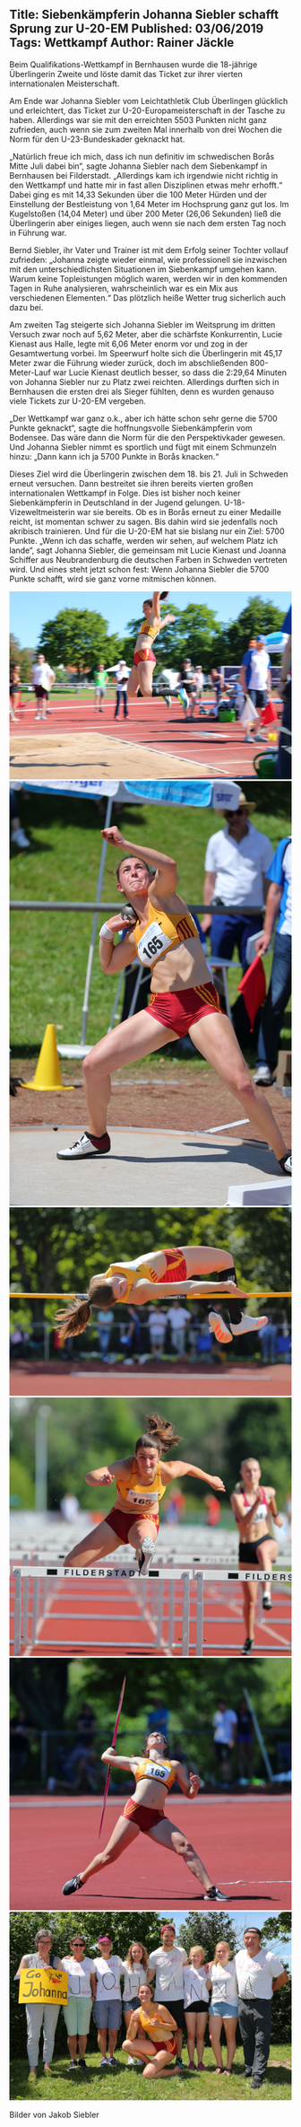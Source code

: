Title: Siebenkämpferin Johanna Siebler schafft Sprung zur U-20-EM
Published: 03/06/2019
Tags: Wettkampf
Author: Rainer Jäckle
---
Beim Qualifikations-Wettkampf in Bernhausen wurde die 18-jährige Überlingerin Zweite und löste damit das Ticket zur ihrer vierten internationalen Meisterschaft.

Am Ende war Johanna Siebler vom Leichtathletik Club Überlingen glücklich und erleichtert, das Ticket zur U-20-Europameisterschaft in der Tasche zu haben. Allerdings war sie mit den erreichten 5503 Punkten nicht ganz zufrieden, auch wenn sie zum zweiten Mal innerhalb von drei Wochen die Norm für den U-23-Bundeskader geknackt hat.

„Natürlich freue ich mich, dass ich nun definitiv im schwedischen Borås Mitte Juli dabei bin“, sagte Johanna Siebler nach dem Siebenkampf in Bernhausen bei Filderstadt. „Allerdings kam ich irgendwie nicht richtig in den Wettkampf und hatte mir in fast allen Disziplinen etwas mehr erhofft.“ Dabei ging es mit 14,33 Sekunden über die 100 Meter Hürden und der Einstellung der Bestleistung von 1,64 Meter im Hochsprung ganz gut los. Im Kugelstoßen (14,04 Meter) und über 200 Meter (26,06 Sekunden) ließ die Überlingerin aber einiges liegen, auch wenn sie nach dem ersten Tag noch in Führung war.

Bernd Siebler, ihr Vater und Trainer ist mit dem Erfolg seiner Tochter vollauf zufrieden: „Johanna zeigte wieder einmal, wie professionell sie inzwischen mit den unterschiedlichsten Situationen im Siebenkampf umgehen kann. Warum keine Topleistungen möglich waren, werden wir in den kommenden Tagen in Ruhe analysieren, wahrscheinlich war es ein Mix aus verschiedenen Elementen.“ Das plötzlich heiße Wetter trug sicherlich auch dazu bei.

Am zweiten Tag steigerte sich Johanna Siebler im Weitsprung im dritten Versuch zwar noch auf 5,62 Meter, aber die schärfste Konkurrentin, Lucie Kienast aus Halle, legte mit 6,06 Meter enorm vor und zog in der Gesamtwertung vorbei. Im Speerwurf holte sich die Überlingerin mit 45,17 Meter zwar die Führung wieder zurück, doch im abschließenden 800-Meter-Lauf war Lucie Kienast deutlich besser, so dass die 2:29,64 Minuten von Johanna Siebler nur zu Platz zwei reichten. Allerdings durften sich in Bernhausen die ersten drei als Sieger fühlten, denn es wurden genauso viele Tickets zur U-20-EM vergeben.

„Der Wettkampf war ganz o.k., aber ich hätte schon sehr gerne die 5700 Punkte geknackt“, sagte die hoffnungsvolle Siebenkämpferin vom Bodensee. Das wäre dann die Norm für die den Perspektivkader gewesen. Und Johanna Siebler nimmt es sportlich und fügt mit einem Schmunzeln hinzu: „Dann kann ich ja 5700 Punkte in Borås knacken.“

Dieses Ziel wird die Überlingerin zwischen dem 18. bis 21. Juli in Schweden erneut versuchen. Dann bestreitet sie ihren bereits vierten großen internationalen Wettkampf in Folge. Dies ist bisher noch keiner Siebenkämpferin in Deutschland in der Jugend gelungen. U-18-Vizeweltmeisterin war sie bereits. Ob es in Borås erneut zu einer Medaille reicht, ist momentan schwer zu sagen. Bis dahin wird sie jedenfalls noch akribisch trainieren. Und für die U-20-EM hat sie bislang nur ein Ziel: 5700 Punkte. „Wenn ich das schaffe, werden wir sehen, auf welchem Platz ich lande“, sagt Johanna Siebler, die gemeinsam mit Lucie Kienast und Joanna Schiffer aus Neubrandenburg die deutschen Farben in Schweden vertreten wird. Und eines steht jetzt schon fest: Wenn Johanna Siebler die 5700 Punkte schafft, wird sie ganz vorne mitmischen können.

![U20-EM Qualifikation Johanna Siebler](./../assets/2019/2019-06-03-siebler-u20-quali-01.jpg)
![U20-EM Qualifikation Johanna Siebler](./../assets/2019/2019-06-03-siebler-u20-quali-02.jpg)
![U20-EM Qualifikation Johanna Siebler](./../assets/2019/2019-06-03-siebler-u20-quali-03.jpg)
![U20-EM Qualifikation Johanna Siebler](./../assets/2019/2019-06-03-siebler-u20-quali-04.jpg)
![U20-EM Qualifikation Johanna Siebler](./../assets/2019/2019-06-03-siebler-u20-quali-05.jpg)
![U20-EM Qualifikation Johanna Siebler](./../assets/2019/2019-06-03-siebler-u20-quali-06.jpg)

Bilder von Jakob Siebler